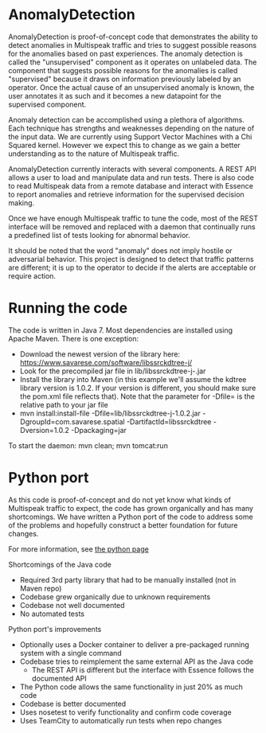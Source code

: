AnomalyDetection
================

AnomalyDetection is proof-of-concept code that demonstrates the ability to detect anomalies in Multispeak traffic and
tries to suggest possible reasons for the anomalies based on past experiences. The anomaly detection is called the "unsupervised"
component as it operates on unlabeled data. The component that suggests possible reasons for the anomalies is called 
"supervised" because it draws on information previously labeled by an operator. Once the actual cause of an unsupervised
anomaly is known, the user annotates it as such and it becomes a new datapoint for the supervised component.

Anomaly detection can be accomplished using a plethora of algorithms. Each technique has strengths and weaknesses depending
on the nature of the input data. We are currently using Support Vector Machines with a Chi Squared kernel. However
we expect this to change as we gain a better understanding as to the nature of Multispeak traffic.

AnomalyDetection currently interacts with several components. A REST API allows a user to load and manipulate data and 
run tests. There is also code to read Multispeak data from a remote database and interact with Essence to report anomalies
and retrieve information for the supervised decision making.

Once we have enough Multispeak traffic to tune the code, most of the REST interface will be removed and replaced with
a daemon that continually runs a predefined list of tests looking for abnormal behavior.

It should be noted that the word "anomaly" does not imply hostile or adversarial behavior. This project is designed to
detect that traffic patterns are different; it is up to the operator to decide if the alerts are acceptable or require
action.

# Running the code
The code is written in Java 7. Most dependencies are installed using Apache Maven. There is one exception:

  * Download the newest version of the library here: https://www.savarese.com/software/libssrckdtree-j/
  * Look for the precompiled jar file in lib/libssrckdtree-j-<version>.jar
  * Install the library into Maven (in this example we'll assume the kdtree library version is 1.0.2. If your version is different, you should make sure the pom.xml file reflects that). Note that the parameter for -Dfile= is the relative path to your jar file
  * mvn install:install-file -Dfile=lib/libssrckdtree-j-1.0.2.jar -DgroupId=com.savarese.spatial -DartifactId=libssrckdtree
-Dversion=1.0.2 -Dpackaging=jar

To start the daemon:
mvn clean; mvn tomcat:run

# Python port
As this code is proof-of-concept and do not yet know what kinds of Multispeak traffic to expect, the code
 has grown organically and has many shortcomings. We have written a Python port of the code to address
some of the problems and hopefully construct a better foundation for future changes.

For more information, see [the python page](https://github.com/twongCMU/AnomalyDetection/tree/twong/python/python)

Shortcomings of the Java code
 * Required 3rd party library that had to be manually installed (not in Maven repo)
 * Codebase grew organically due to unknown requirements
 * Codebase not well documented
 * No automated tests
 
Python port's improvements
 * Optionally uses a Docker container to deliver a pre-packaged running system with a single command
 * Codebase tries to reimplement the same external API as the Java code
   * The REST API is different but the interface with Essence follows the documented API
 * The Python code allows the same functionality in just 20% as much code
 * Codebase is better documented
 * Uses nosetest to verify functionality and confirm code coverage
 * Uses TeamCity to automatically run tests when repo changes

